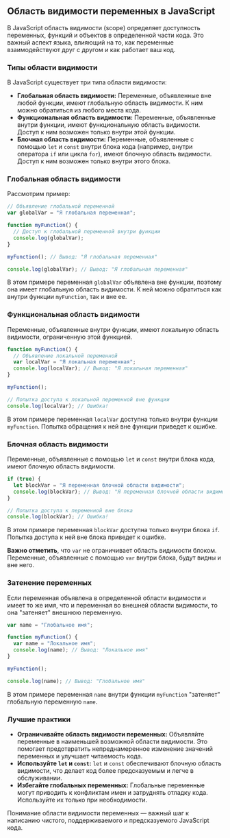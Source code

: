 ## Область видимости переменных в JavaScript

В JavaScript область видимости (scope) определяет доступность переменных, функций и объектов в определенной части кода. Это важный аспект языка, влияющий на то, как переменные взаимодействуют друг с другом и как работает ваш код. 

### Типы области видимости

В JavaScript существует три типа области видимости:

* **Глобальная область видимости:** Переменные, объявленные вне любой функции, имеют глобальную область видимости. К ним можно обратиться из любого места кода.
* **Функциональная область видимости:** Переменные, объявленные внутри функции, имеют функциональную область видимости. Доступ к ним возможен только внутри этой функции.
* **Блочная область видимости:** Переменные, объявленные с помощью `let` и `const` внутри блока кода (например, внутри оператора `if` или цикла `for`), имеют блочную область видимости.  Доступ к ним возможен только внутри этого блока. 

### Глобальная область видимости

Рассмотрим пример:

```javascript
// Объявление глобальной переменной
var globalVar = "Я глобальная переменная"; 

function myFunction() {
  // Доступ к глобальной переменной внутри функции
  console.log(globalVar); 
}

myFunction(); // Вывод: "Я глобальная переменная"

console.log(globalVar); // Вывод: "Я глобальная переменная"
```

В этом примере переменная `globalVar` объявлена вне функции, поэтому она имеет глобальную область видимости. К ней можно обратиться как внутри функции `myFunction`, так и вне ее.

### Функциональная область видимости

Переменные, объявленные внутри функции, имеют локальную область видимости, ограниченную этой функцией.

```javascript
function myFunction() {
  // Объявление локальной переменной
  var localVar = "Я локальная переменная"; 
  console.log(localVar); // Вывод: "Я локальная переменная"
}

myFunction(); 

// Попытка доступа к локальной переменной вне функции
console.log(localVar); // Ошибка!
```

В этом примере переменная `localVar` доступна только внутри функции `myFunction`. Попытка обращения к ней вне функции приведет к ошибке.

### Блочная область видимости

Переменные, объявленные с помощью `let` и `const` внутри блока кода, имеют блочную область видимости.

```javascript
if (true) {
  let blockVar = "Я переменная блочной области видимости";
  console.log(blockVar); // Вывод: "Я переменная блочной области видимости"
}

// Попытка доступа к переменной вне блока
console.log(blockVar); // Ошибка!
```

В этом примере переменная `blockVar` доступна только внутри блока `if`. Попытка доступа к ней вне блока приведет к ошибке.

**Важно отметить**, что `var` не ограничивает область видимости блоком. Переменные, объявленные с помощью `var` внутри блока, будут видны и вне него.

### Затенение переменных

Если переменная объявлена в определенной области видимости и имеет то же имя, что и переменная во внешней области видимости, то она "затеняет" внешнюю переменную.

```javascript
var name = "Глобальное имя";

function myFunction() {
  var name = "Локальное имя";
  console.log(name); // Вывод: "Локальное имя"
}

myFunction();

console.log(name); // Вывод: "Глобальное имя"
```

В этом примере переменная `name` внутри функции `myFunction` "затеняет" глобальную переменную `name`.

### Лучшие практики

* **Ограничивайте область видимости переменных:** Объявляйте переменные в наименьшей возможной области видимости. Это помогает предотвратить непреднамеренное изменение значений переменных и улучшает читаемость кода.
* **Используйте `let` и `const`:**  `let` и `const` обеспечивают блочную область видимости, что делает код более предсказуемым и легче в обслуживании.
* **Избегайте глобальных переменных:** Глобальные переменные могут приводить к конфликтам имен и затруднять отладку кода. Используйте их только при необходимости.

Понимание области видимости переменных — важный шаг к написанию чистого, поддерживаемого и предсказуемого JavaScript кода. 
